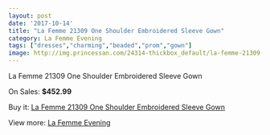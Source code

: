 ```yaml
---
layout: post
date: '2017-10-14'
title: "La Femme 21309 One Shoulder Embroidered Sleeve Gown"
category: La Femme Evening
tags: ["dresses","charming","beaded","prom","gown"]
image: http://img.princessan.com/24314-thickbox_default/la-femme-21309-one-shoulder-embroidered-sleeve-gown.jpg
---
```

La Femme 21309 One Shoulder Embroidered Sleeve Gown

On Sales: **$452.99**
<a href="https://www.princessan.com/en/la-femme-evening/11232-la-femme-21309-one-shoulder-embroidered-sleeve-gown.html"><amp-img layout="responsive" width="600" height="600" src="//img.princessan.com/24314-thickbox_default/la-femme-21309-one-shoulder-embroidered-sleeve-gown.jpg" alt="La Femme 21309 One Shoulder Embroidered Sleeve Gown 0" /></a>
<a href="https://www.princessan.com/en/la-femme-evening/11232-la-femme-21309-one-shoulder-embroidered-sleeve-gown.html"><amp-img layout="responsive" width="600" height="600" src="//img.princessan.com/24318-thickbox_default/la-femme-21309-one-shoulder-embroidered-sleeve-gown.jpg" alt="La Femme 21309 One Shoulder Embroidered Sleeve Gown 1" /></a>
<a href="https://www.princessan.com/en/la-femme-evening/11232-la-femme-21309-one-shoulder-embroidered-sleeve-gown.html"><amp-img layout="responsive" width="600" height="600" src="//img.princessan.com/24317-thickbox_default/la-femme-21309-one-shoulder-embroidered-sleeve-gown.jpg" alt="La Femme 21309 One Shoulder Embroidered Sleeve Gown 2" /></a>
<a href="https://www.princessan.com/en/la-femme-evening/11232-la-femme-21309-one-shoulder-embroidered-sleeve-gown.html"><amp-img layout="responsive" width="600" height="600" src="//img.princessan.com/24316-thickbox_default/la-femme-21309-one-shoulder-embroidered-sleeve-gown.jpg" alt="La Femme 21309 One Shoulder Embroidered Sleeve Gown 3" /></a>
<a href="https://www.princessan.com/en/la-femme-evening/11232-la-femme-21309-one-shoulder-embroidered-sleeve-gown.html"><amp-img layout="responsive" width="600" height="600" src="//img.princessan.com/24315-thickbox_default/la-femme-21309-one-shoulder-embroidered-sleeve-gown.jpg" alt="La Femme 21309 One Shoulder Embroidered Sleeve Gown 4" /></a>

Buy it: [La Femme 21309 One Shoulder Embroidered Sleeve Gown](https://www.princessan.com/en/la-femme-evening/11232-la-femme-21309-one-shoulder-embroidered-sleeve-gown.html "La Femme 21309 One Shoulder Embroidered Sleeve Gown")

View more: [La Femme Evening](https://www.princessan.com/en/29-la-femme-evening "La Femme Evening")